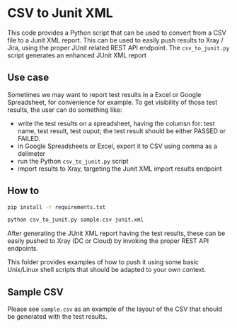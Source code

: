 # CSV to Junit XML

This code provides a Python script that can be used to convert from a CSV file to a Junit XML report. This can be used to easily push results to Xray / Jira, using the proper JUnit related REST API endpoint.
The `csv_to_junit.py` script generates an enhanced JUnit XML report

## Use case

Sometimes we may want to report test results in a Excel or Google Spreadsheet, for convenience for example.
To get visibility of those test results, the user can do something like:

- write the test results on a spreadsheet, having the columsn for: test name, test result, test ouput; the test result should be either PASSED or FAILED.
- in Google Spreadsheets or Excel, export it to CSV using comma as a delimeter
- run the Python `csv_to_junit.py` script
- import results to Xray, targeting the Junit XML import results endpoint

## How to

```bash
pip install -r requirements.txt
```

```bash
python csv_to_junit.py sample.csv junit.xml
```

After generating the JUnit XML report having the test results, these can be easily pushed to Xray (DC or Cloud) by invoking the proper REST API endpoints.

This folder provides examples of how to push it using some basic Unix/Linux shell scripts that should be adapted to your own context.

## Sample CSV

Please see `sample.csv` as an example of the layout of the CSV that should be generated with the test results.